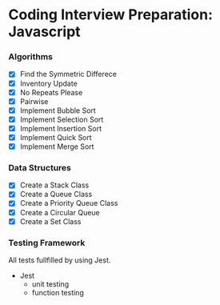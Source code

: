 # Coding Interview Preparation: Javascript

### Algorithms

- [x] Find the Symmetric Differece
- [x] Inventory Update
- [x] No Repeats Please
- [x] Pairwise
- [x] Implement Bubble Sort
- [x] Implement Selection Sort
- [x] Implement Insertion Sort
- [x] Implement Quick Sort
- [x] Implement Merge Sort

### Data Structures

- [x] Create a Stack Class
- [x] Create a Queue Class
- [x] Create a Priority Queue Class
- [x] Create a Circular Queue
- [x] Create a Set Class

### Testing Framework

All tests fullfilled by using Jest.

- Jest
  - unit testing
  - function testing
